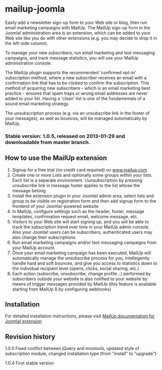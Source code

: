 mailup-joomla
=============

Easily add a newsletter sign-up form to your Web site or blog, then run email marketing campaigns with MailUp.
The MailUp sign-up form in the Joomla! administration area is an extension, which can be added to your Web site like you do with other extensions (e.g. you may decide to drop it in the left-side column).

To manage your new subscribers, run email marketing and text messaging campaigns, and track message statistics, you will use your MailUp administration console.

The MailUp plugin supports the recommended 'confirmed opt-in' subscription method, where a new subscriber receives an email with a confirmation link that has to be clicked to confirm the subscription. This method of acquiring new subscribers - which is an email marketing best practice - ensures that spam traps or wrong email addresses are never added to your list. Having a 'clean' list is one of the fundamentals of a sound email marketing strategy.

The unsubscription process (e.g. via an unsubscribe link in the footer of your messages), as well as bounces, will be managed automatically by MailUp.

### Stable version: 1.0.5, released on 2013-01-29 and downloadable from master branch.

How to use the MailUp extension
-------------------------------
1. Signup for a free trial (no credit card required) on www.mailup.com
2. Create one or more Lists and optionally some groups within your lists. Each list is a separate environment. Uunsubscription by pressing unsubscribe link in message footer applies to the list whose the message belong.
3. Install the extension plugin in your Joomla! admin area, select lists and group to be visible on registration form and then add signup form to the frontend of your Joomla!-powered website
4. In MailUp, configure settings such as the header, footer, message templates, confirmation request email, welcome message, etc.
5. Visitors to your Web site will start signing up, and you will be able to track the subscription trend over time in your MailUp admin console. Also your Joomla! users can be subscribers, authenticated users may also change their subscriptions.
6. Run email marketing campaigns and/or text messaging campaigns from your MailUp account.
7. Once your email marketing campaign has been executed, MailUp will automatically manage the unsubscribe process for you, intellegently handle hard and soft bounces, and give you access to statistics down to the individual recipient level (opens, clicks, social sharing, etc.)
8. Each action (subscribe, unsubscribe, change profile...) performed by subscribers outside your website is also notified to your website by means of trigger messages provided by MailUp (this feature is available starting from MailUp 8 by configuring webhooks)

Installation
------------
For detailed installation instructions, please visit [MailUp documentation for Joomla! extension](http://help.mailup.com/pages/viewpage.action?pageId=11208725)

Revision history
----------------
1.0.5	Fixed conflict between jQuery and mootools, updated style of subscription module, changed installation type (from "install" to "upgrade")

1.0.4	First stable version


